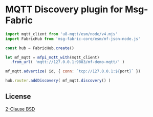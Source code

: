 # MQTT Discovery plugin for Msg-Fabric

```javascript
import mqtt_client from 'u8-mqtt/esm/node/v4.mjs'
import FabricHub from 'msg-fabric-core/esm/mf-json-node.js'

const hub = FabricHub.create()

let mf_mqtt = mfpi_mqtt_with(mqtt_client)
  .from_url( 'mqtt://127.0.0.1:9883/mf-demo-mqtt/' )

mf_mqtt.advertize( id, { conn: `tcp://127.0.0.1:${port}` })

hub.router.addDiscovery( mf_mqtt.discovery() )
```

## License

[2-Clause BSD](./LICENSE)

